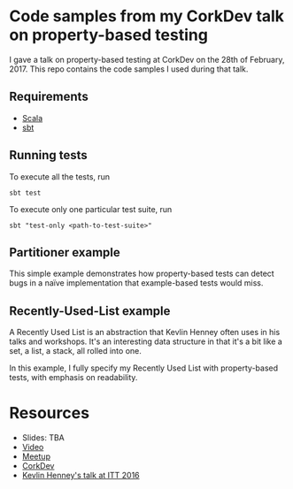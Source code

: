 # Code samples from my CorkDev talk on property-based testing

I gave a talk on property-based testing at CorkDev on the 28th of February,
2017. This repo contains the code samples I used during that talk.

## Requirements

- [Scala](http://www.scala-lang.org/)
- [sbt](http://www.scala-sbt.org/)

## Running tests

To execute all the tests, run

```
sbt test
```

To execute only one particular test suite, run

```
sbt "test-only <path-to-test-suite>"
```

## Partitioner example

This simple example demonstrates how property-based tests can detect bugs
in a naïve implementation that example-based tests would miss.

## Recently-Used-List example

A Recently Used List is an abstraction that Kevlin Henney often uses in his
talks and workshops. It's an interesting data structure in that it's a bit
like a set, a list, a stack, all rolled into one.

In this example, I fully specify my Recently Used List with property-based
tests, with emphasis on readability.

# Resources

- Slides: TBA
- [Video](https://www.youtube.com/watch?v=h96c-coQWkE)
- [Meetup](https://www.meetup.com/corkdev-io/events/237848006/)
- [CorkDev](http://corkdev.io/)
- [Kevlin Henney's talk at ITT 2016](https://www.youtube.com/watch?v=ZsHMHukIlJY#t=5m15s)
